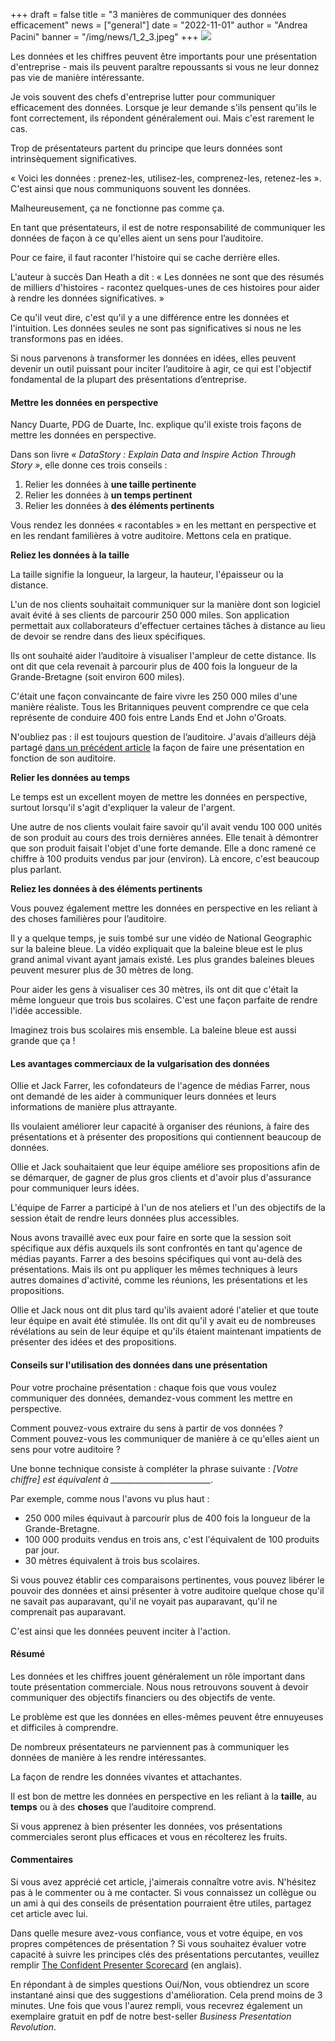 +++
draft = false
title = "3 manières de communiquer des données efficacement"
news = ["general"]
date = "2022-11-01"
author = "Andrea Pacini"
banner = "/img/news/1_2_3.jpeg"
+++
![](/img/news/1_2_3.jpeg)

Les données et les chiffres peuvent être importants pour une présentation d'entreprise - mais ils peuvent paraître repoussants si vous ne leur donnez pas vie de manière intéressante.

Je vois souvent des chefs d'entreprise lutter pour communiquer efficacement des données. Lorsque je leur demande s'ils pensent qu'ils le font correctement, ils répondent généralement oui. Mais c'est rarement le cas.

Trop de présentateurs partent du principe que leurs données sont intrinsèquement significatives.

« Voici les données : prenez-les, utilisez-les, comprenez-les, retenez-les ». C'est ainsi que nous communiquons souvent les données. 

Malheureusement, ça ne fonctionne pas comme ça. 

En tant que présentateurs, il est de notre responsabilité de communiquer les données de façon à ce qu'elles aient un sens pour l’auditoire. 

Pour ce faire, il faut raconter l'histoire qui se cache derrière elles.

L'auteur à succès Dan Heath a dit : « Les données ne sont que des résumés de milliers d'histoires - racontez quelques-unes de ces histoires pour aider à rendre les données significatives. »

Ce qu'il veut dire, c'est qu'il y a une différence entre les données et l'intuition. Les données seules ne sont pas significatives si nous ne les transformons pas en idées. 

Si nous parvenons à transformer les données en idées, elles peuvent devenir un outil puissant pour inciter l’auditoire à agir, ce qui est l'objectif fondamental de la plupart des présentations d’entreprise.

#### **Mettre les données en perspective**

Nancy Duarte, PDG de Duarte, Inc. explique qu'il existe trois façons de mettre les données en perspective.

Dans son livre *« DataStory : Explain Data and Inspire Action Through Story »*, elle donne ces trois conseils :

1. Relier les données à **une taille pertinente** 
2. Relier les données à **un temps pertinent**
3. Relier les données à **des éléments pertinents**

Vous rendez les données « racontables » en les mettant en perspective et en les rendant familières à votre auditoire. Mettons cela en pratique. 

**Reliez les données à la taille**

La taille signifie la longueur, la largeur, la hauteur, l'épaisseur ou la distance. 

L'un de nos clients souhaitait communiquer sur la manière dont son logiciel avait évité à ses clients de parcourir 250 000 miles. Son application permettait aux collaborateurs d'effectuer certaines tâches à distance au lieu de devoir se rendre dans des lieux spécifiques.

Ils ont souhaité aider l’auditoire à visualiser l'ampleur de cette distance. Ils ont dit que cela revenait à parcourir plus de 400 fois la longueur de la Grande-Bretagne (soit environ 600 miles). 

C'était une façon convaincante de faire vivre les 250 000 miles d'une manière réaliste. Tous les Britanniques peuvent comprendre ce que cela représente de conduire 400 fois entre Lands End et John o'Groats.

N'oubliez pas : il est toujours question de l’auditoire. J'avais d’ailleurs déjà partagé [dans un précédent article](https://www.ideasonstage.com/fr/news/2022/08/23/2022-11-17-comment_rendre_votre_message_pertinent_pour_votre_auditoire/) la façon de faire une présentation en fonction de son auditoire.

**Relier les données au temps**

Le temps est un excellent moyen de mettre les données en perspective, surtout lorsqu'il s'agit d'expliquer la valeur de l'argent.

Une autre de nos clients voulait faire savoir qu'il avait vendu 100 000 unités de son produit au cours des trois dernières années. Elle tenait à démontrer que son produit faisait l'objet d'une forte demande. Elle a donc ramené ce chiffre à 100 produits vendus par jour (environ). Là encore, c'est beaucoup plus parlant.

**Reliez les données à des éléments pertinents**

Vous pouvez également mettre les données en perspective en les reliant à des choses familières pour l’auditoire.

Il y a quelque temps, je suis tombé sur une vidéo de National Geographic sur la baleine bleue. La vidéo expliquait que la baleine bleue est le plus grand animal vivant ayant jamais existé. Les plus grandes baleines bleues peuvent mesurer plus de 30 mètres de long. 

Pour aider les gens à visualiser ces 30 mètres, ils ont dit que c'était la même longueur que trois bus scolaires. C'est une façon parfaite de rendre l'idée accessible.

Imaginez trois bus scolaires mis ensemble. La baleine bleue est aussi grande que ça !

#### **Les avantages commerciaux de la vulgarisation des données** 

Ollie et Jack Farrer, les cofondateurs de l'agence de médias Farrer, nous ont demandé de les aider à communiquer leurs données et leurs informations de manière plus attrayante.

Ils voulaient améliorer leur capacité à organiser des réunions, à faire des présentations et à présenter des propositions qui contiennent beaucoup de données.

Ollie et Jack souhaitaient que leur équipe améliore ses propositions afin de se démarquer, de gagner de plus gros clients et d'avoir plus d'assurance pour communiquer leurs idées.

L'équipe de Farrer a participé à l'un de nos ateliers et l'un des objectifs de la session était de rendre leurs données plus accessibles.

Nous avons travaillé avec eux pour faire en sorte que la session soit spécifique aux défis auxquels ils sont confrontés en tant qu'agence de médias payants. Farrer a des besoins spécifiques qui vont au-delà des présentations. Mais ils ont pu appliquer les mêmes techniques à leurs autres domaines d'activité, comme les réunions, les présentations et les propositions.

Ollie et Jack nous ont dit plus tard qu'ils avaient adoré l'atelier et que toute leur équipe en avait été stimulée. Ils ont dit qu'il y avait eu de nombreuses révélations au sein de leur équipe et qu'ils étaient maintenant impatients de présenter des idées et des propositions. 

#### **Conseils sur l'utilisation des données dans une présentation**

Pour votre prochaine présentation : chaque fois que vous voulez communiquer des données, demandez-vous comment les mettre en perspective. 

Comment pouvez-vous extraire du sens à partir de vos données ? Comment pouvez-vous les communiquer de manière à ce qu'elles aient un sens pour votre auditoire ?

Une bonne technique consiste à compléter la phrase suivante : *\[Votre chiffre] est équivalent à \_\_\_\_\_\_\_\_\_\_\_\_\_\_\_\_\_\_\_\_\_\_\_\__.*

Par exemple, comme nous l'avons vu plus haut :

* 250 000 miles équivaut à parcourir plus de 400 fois la longueur de la Grande-Bretagne. 
* 100 000 produits vendus en trois ans, c'est l'équivalent de 100 produits par jour. 
* 30 mètres équivalent à trois bus scolaires.

Si vous pouvez établir ces comparaisons pertinentes, vous pouvez libérer le pouvoir des données et ainsi présenter à votre auditoire quelque chose qu'il ne savait pas auparavant, qu'il ne voyait pas auparavant, qu'il ne comprenait pas auparavant.

C'est ainsi que les données peuvent inciter à l'action.

#### **Résumé**

Les données et les chiffres jouent généralement un rôle important dans toute présentation commerciale. Nous nous retrouvons souvent à devoir communiquer des objectifs financiers ou des objectifs de vente.

Le problème est que les données en elles-mêmes peuvent être ennuyeuses et difficiles à comprendre.

De nombreux présentateurs ne parviennent pas à communiquer les données de manière à les rendre intéressantes.

La façon de rendre les données vivantes et attachantes. 

Il est bon de mettre les données en perspective en les reliant à la **taille**, au **temps** ou à des **choses** que l’auditoire comprend.

Si vous apprenez à bien présenter les données, vos présentations commerciales seront plus efficaces et vous en récolterez les fruits.

#### **Commentaires**

Si vous avez apprécié cet article, j'aimerais connaître votre avis. N'hésitez pas à le commenter ou à me contacter. Si vous connaissez un collègue ou un ami à qui des conseils de présentation pourraient être utiles, partagez cet article avec lui. 

Dans quelle mesure avez-vous confiance, vous et votre équipe, en vos propres compétences de présentation ? Si vous souhaitez évaluer votre capacité à suivre les principes clés des présentations percutantes, veuillez remplir [The Confident Presenter Scorecard](https://presentationscorecard.scoreapp.com/) (en anglais). 

En répondant à de simples questions Oui/Non, vous obtiendrez un score instantané ainsi que des suggestions d'amélioration. Cela prend moins de 3 minutes. Une fois que vous l'aurez rempli, vous recevrez également un exemplaire gratuit en pdf de notre best-seller *Business Presentation Revolution*.